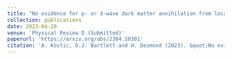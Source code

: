 ```yaml
---
title: "No evidence for p- or d-wave dark matter annihilation from local large-scale structure"
collection: publications
date: 2023-04-20
venue: 'Physical Review D (Submitted)'
paperurl: 'https://arxiv.org/abs/2304.10301'
citation: 'A. Kostic, D.J. Bartlett and H. Desmond (2023). &quot;No evidence for p- or d-wave dark matter annihilation from local large-scale structure.&quot; <i>arXiv:2304.10301</i>.'
---
```


